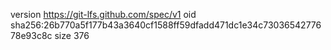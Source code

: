 version https://git-lfs.github.com/spec/v1
oid sha256:26b770a5f177b43a3640cf1588ff59dfadd471dc1e34c7303654277678e93c8c
size 376

